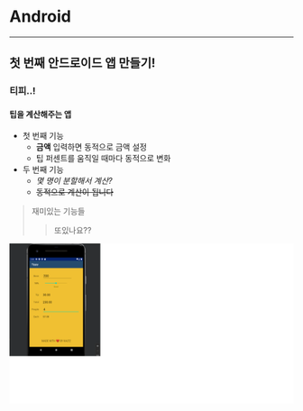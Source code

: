 # Android
---
## 첫 번째 안드로이드 앱 만들기!

### 티피..!

#### 팁을 계산해주는 앱

- 첫 번째 기능
   - **금액** 입력하면 동적으로 금액 설정
   - 팁 퍼센트를 움직일 때마다 동적으로 변화
- 두 번째 기능
  - *몇 명이 분할해서 계산?*
  - ~~동적으로 계산이 됩니다~~

> 재미있는 기능들
>> 또있나요??

![이미지 연습](./images/android_tippy.png)
